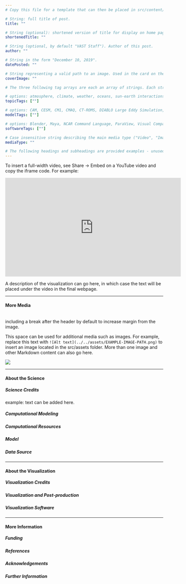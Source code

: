 ```yaml
---
# Copy this file for a template that can then be placed in src/content/visualizations. The name of this file will be used as the URL for the post.

# String: full title of post.
title: ""

# String (optional): shortened version of title for display on home page in card.
shortenedTitle: ""

# String (optional, by default "VAST Staff"). Author of this post.
author: ""

# String in the form "December 10, 2019".
datePosted: "" 

# String representing a valid path to an image. Used in the card on the main page. Likely to be in the form "/src/assets/..." for images located in src/assets.
coverImage: ""

# The three following tag arrays are each an array of strings. Each string (case insensitive) represents a filter from the front page. Tags that do not correspond to a current filter will be ignored for filtering.

# options: atmosphere, climate, weather, oceans, sun-earth interactions, fire dynamics, solid earth, recent publications, experimental technologies
topicTags: [""]

# options: CAM, CESM, CM1, CMAQ, CT-ROMS, DIABLO Large Eddy Simulation, HRRR, HWRF, MPAS, SIMA, WACCM, WRF
modelTags: [""]

# options: Blender, Maya, NCAR Command Language, ParaView, Visual Comparator, VAPOR
softwareTags: [""]

# Case insensitive string describing the main media type ("Video", "Image", "App", etc). This is displayed in the post heading as a small tag above the title.
mediaType: ""

# The following headings and subheadings are provided examples - unused ones can be deleted. All Markdown content below will be rendered in the frontend.
---
```


To insert a full-width video, see Share -> Embed on a YouTube video and copy the iframe code. For example: 

<iframe width="560" height="315" src="https://www.youtube.com/embed/EXAMPLE-URL" title="YouTube video player" frameborder="0" allow="accelerometer; autoplay; clipboard-write; encrypted-media; gyroscope; picture-in-picture; web-share" referrerpolicy="strict-origin-when-cross-origin" allowfullscreen></iframe>

A description of the visualization can go here, in which case the text will be placed under the video in the final webpage. 

___

#### More Media

<br /> including a break after the header by default to increase margin from the image.

This space can be used for additional media such as images. For example, replace this text with `![Alt text](../../assets/EXAMPLE-IMAGE-PATH.png)` to insert an image located in the src/assets folder. More than one image and other Markdown content can also go here.

![](../../assets/...)

___

#### About the Science

##### Science Credits

example: text can be added here.

##### Computational Modeling



##### Computational Resources



##### Model



##### Data Source



___

#### About the Visualization

##### Visualization Credits



##### Visualization and Post-production



##### Visualization Software



___

#### More Information

##### Funding



##### References



##### Acknowledgements



##### Further Information

